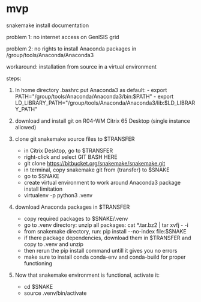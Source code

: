 # mvp

snakemake install documentation

problem 1: 	no internet access on GenISIS grid 

problem 2: 	no rights to install Anaconda packages in /group/tools/Anaconda/Anaconda3

workaround:	installation from source in a virtual environment

steps:
1. In home directory .bashrc put Anaconda3 as default:
        - export PATH="/group/tools/Anaconda/Anaconda3/bin:$PATH"
        - export LD_LIBRARY_PATH="/group/tools/Anaconda/Anaconda3/lib:$LD_LIBRARY_PATH"

2. download and install git on R04-WM Citrix 65 Desktop (single instance allowed)

3. clone git snakemake source files to $TRANSFER
	- in Citrix Desktop, go to $TRANSFER
	- right-click and select GIT BASH HERE
	- git clone https://bitbucket.org/snakemake/snakemake.git
	- in terminal, copy snakemake git from {transfer} to $SNAKE
	- go to $SNAKE
	- create virtual environment to work around Anaconda3 package install limitation
	- virtualenv -p python3 .venv

4. download Anaconda packages in $TRANSFER
	- copy required packages to $SNAKE/.venv
	- go to .venv directory: unzip all packages: cat *.tar.bz2 | tar xvfj - -i
	- from snakemake directory, run: pip install --no-index file:$SNAKE
	- if there package dependencies, download them in $TRANSFER and copy to .venv and unzip
	- then rerun the pip install command untill it gives you no errors
	- make sure to install conda conda-env and conda-build for proper functioning

5. Now that snakemake environment is functional, activate it: 
	- cd $SNAKE
	- source .venv/bin/activate
